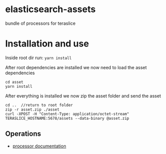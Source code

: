 # elasticsearch-assets
bundle of processors for teraslice

# Installation and use

Inside root dir run:
```yarn install```

After root dependencies are installed we now need to load the asset dependencies

```
cd asset
yarn install
```

After everything is installed we now zip the asset folder and send the asset
```
cd ..  //return to root folder
zip -r asset.zip ./asset
curl -XPOST -H "Content-Type: application/octet-stream" TERASLICE_HOSTNAME:5678/assets --data-binary @asset.zip
```

## Operations
 * [processor documentation](./docs/ops_reference.md)